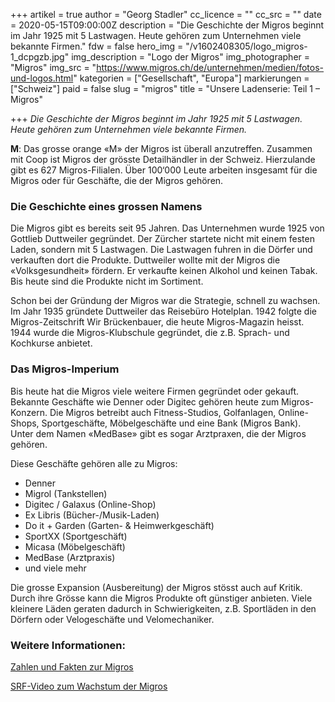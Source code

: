 +++
artikel = true
author = "Georg Stadler"
cc_licence = ""
cc_src = ""
date = 2020-05-15T09:00:00Z
description = "Die Geschichte der Migros beginnt im Jahr 1925 mit 5 Lastwagen. Heute gehören zum Unternehmen viele bekannte Firmen."
fdw = false
hero_img = "/v1602408305/logo_migros-1_dcpgzb.jpg"
img_description = "Logo der Migros"
img_photographer = "Migros"
img_src = "https://www.migros.ch/de/unternehmen/medien/fotos-und-logos.html"
kategorien = ["Gesellschaft", "Europa"]
markierungen = ["Schweiz"]
paid = false
slug = "migros"
title = "Unsere Ladenserie: Teil 1 – Migros"

+++
_Die Geschichte der Migros beginnt im Jahr 1925 mit 5 Lastwagen. Heute gehören zum Unternehmen viele bekannte Firmen._

**M**: Das grosse orange «M» der Migros ist überall anzutreffen. Zusammen mit Coop ist Migros der grösste Detailhändler in der Schweiz. Hierzulande gibt es 627 Migros-Filialen. Über 100‘000 Leute arbeiten insgesamt für die Migros oder für Geschäfte, die der Migros gehören.

### **Die Geschichte eines grossen Namens​**

Die Migros gibt es bereits seit 95 Jahren. Das Unternehmen wurde 1925 von Gottlieb Duttweiler gegründet. Der Zürcher startete nicht mit einem festen Laden, sondern mit 5 Lastwagen. Die Lastwagen fuhren in die Dörfer und verkauften dort die Produkte. Duttweiler wollte mit der Migros die «Volksgesundheit» fördern. Er verkaufte keinen Alkohol und keinen Tabak. Bis heute sind die Produkte nicht im Sortiment.

Schon bei der Gründung der Migros war die Strategie, schnell zu wachsen. Im Jahr 1935 gründete Duttweiler das Reisebüro Hotelplan. 1942 folgte die Migros-Zeitschrift Wir Brückenbauer, die heute Migros-Magazin heisst. 1944 wurde die Migros-Klubschule gegründet, die z.B. Sprach- und Kochkurse anbietet.

### **Das Migros-Imperium**

Bis heute hat die Migros viele weitere Firmen gegründet oder gekauft. Bekannte Geschäfte wie Denner oder Digitec gehören heute zum Migros-Konzern. Die Migros betreibt auch Fitness-Studios, Golfanlagen, Online-Shops, Sportgeschäfte, Möbelgeschäfte und eine Bank (Migros Bank). Unter dem Namen «MedBase» gibt es sogar Arztpraxen, die der Migros gehören. 

Diese Geschäfte gehören alle zu Migros:

* Denner
* Migrol (Tankstellen)
* Digitec / Galaxus (Online-Shop)
* Ex Libris (Bücher-/Musik-Laden)
* Do it + Garden (Garten- & Heimwerkgeschäft)
* SportXX (Sportgeschäft)
* Micasa (Möbelgeschäft)
* MedBase (Arztpraxis)
* und viele mehr

Die grosse Expansion (Ausbereitung) der Migros stösst auch auf Kritik. Durch ihre Grösse kann die Migros Produkte oft günstiger anbieten. Viele kleinere Läden geraten dadurch in Schwierigkeiten, z.B. Sportläden in den Dörfern oder Velogeschäfte und Velomechaniker.

### Weitere Informationen:

[Zahlen und Fakten zur Migros](https://migros-gruppe.jobs/de/arbeiten-bei-uns/zahlen-fakten-zur-migros)

[SRF-Video zum Wachstum der Migros](https://www.srf.ch/play/tv/eco/video/der-wachstumsdruck-der-migros?urn=urn:srf:video:944e71ef-1840-4a1d-af1f-8073422edef2)